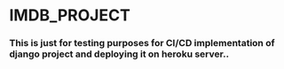 # IMDB_PROJECT

<H3>This is just for testing purposes for CI/CD implementation of django project and deploying it on heroku server..</h3><br>
